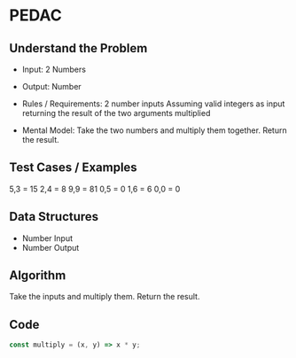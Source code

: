 # PEDAC

## Understand the Problem

- Input:
  2 Numbers

- Output:
  Number

- Rules / Requirements:
  2 number inputs
  Assuming valid integers as input
  returning the result of the two arguments multiplied

- Mental Model:
  Take the two numbers and multiply them together. Return the result.

## Test Cases / Examples

5,3 = 15
2,4 = 8
9,9 = 81
0,5 = 0
1,6 = 6
0,0 = 0

## Data Structures

- Number
  Input
- Number
  Output

## Algorithm

Take the inputs and multiply them.
Return the result.

## Code

```js
const multiply = (x, y) => x * y;
```
